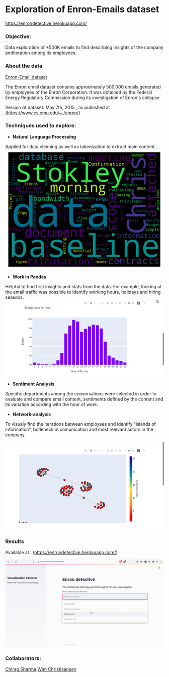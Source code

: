 # Exploration of Enron-Emails dataset

https://enrondetective.herokuapp.com/

### Objective:

Data exploration of +500K emails to find describing insights of the company anditeration among its employees.

### About the data 

[Enron-Email dataset](https://www.kaggle.com/wcukierski/enron-email-dataset)

The Enron email dataset contains approximately 500,000 emails generated by employees of the Enron Corporation. It was obtained by the Federal Energy Regulatory Commission during its investigation of Enron's collapse

Version of dataset: May 7th, 2015 , as published at (https://www.cs.cmu.edu/~./enron/)

### Techniques used to explore:

- **Natural Language Processing**

Applied for data cleaning as well as tokenization to extract main content.
![network](visuals/wordcloud.png)

- **Work in Pandas**

Helpful to find first insights and stats from the data. For example, looking at the email traffic was possible to identify working hours, holidays and hiring seasons.
![network](visuals/email_traffic.png)


- **Sentiment Analysis**

Specific departments among the conversations were selected in order to evaluate and compare email content, sentiments defined by the content and its variation according with the hour of work.

- **Network-analysis**

To visualy find the iterations between employees and identify "islands of information", botleneck in comunication and most relevant actors in the company.

![network](visuals/network.png)


### Results

Available at : (https://enrondetective.herokuapp.com/)

![](https://github.com/nedraki/Enron-Email/blob/master/visuals/webapp.gif)

### Collaborators:

[Chirag Sharma](https://github.com/ChiragSharma8)
[Wim Christiaansen](https://github.com/WimChristiaansen)



